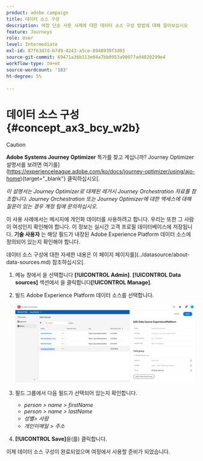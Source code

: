 ```yaml
---
product: adobe campaign
title: 데이터 소스 구성
description: 여정 단순 사용 사례에 대한 데이터 소스 구성 방법에 대해 알아보십시오
feature: Journeys
role: User
level: Intermediate
exl-id: 87f63d7d-b7d9-4243-a5ce-8948939f3d93
source-git-commit: 69471a36b113e04a7bb0953a90977ad4020299e4
workflow-type: tm+mt
source-wordcount: '183'
ht-degree: 5%

---
```


# 데이터 소스 구성{#concept_ax3_bcy_w2b}


>[!CAUTION]
>
>**Adobe Systems Journey Optimizer** 특가를 찾고 계십니까? Journey Optimizer 설명서를 보려면 여기를](https://experienceleague.adobe.com/ko/docs/journey-optimizer/using/ajo-home){target="_blank"} 클릭하십시오[.
>
>
>_이 설명서는 Journey Optimizer로 대체된 레거시 Journey Orchestration 자료를 참조합니다. Journey Orchestration 또는 Journey Optimizer에 대한 액세스에 대해 질문이 있는 경우 계정 팀에 문의하십시오._


이 사용 사례에서는 메시지에 개인화 데이터를 사용하려고 합니다. 우리는 또한 그 사람이 여성인지 확인해야 합니다. 이 정보는 실시간 고객 프로필 데이터베이스에 저장됩니다. **기술 사용자** 는 해당 필드가 내장된 Adobe Experience Platform 데이터 소스에 정의되어 있는지 확인해야 합니다.

데이터 소스 구성에 대한 자세한 내용은 이 페이지 페이지를](../datasource/about-data-sources.md) 참조하십시오[.

1. 메뉴 창에서 을 선택합니다 **[!UICONTROL Admin]**. **[!UICONTROL Data sources]** 섹션에서 을 클릭합니다&#x200B;**[!UICONTROL Manage]**.
1. 빌드 Adobe Experience Platform 데이터 소스를 선택합니다.

   ![](../assets/journey23.png)

1. 필드 그룹에서 다음 필드가 선택되어 있는지 확인합니다.

   * _person > name > firstName_
   * _person > name > lastName_
   * _성별> 사람_
   * _개인이메일 > 주소_

1. **[!UICONTROL Save]**&#x200B;을(를) 클릭합니다.

이제 데이터 소스 구성이 완료되었으며 여정에서 사용할 준비가 되었습니다.
